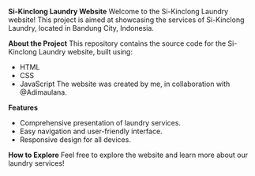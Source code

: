 **Si-Kinclong Laundry Website**
Welcome to the Si-Kinclong Laundry website! This project is aimed at showcasing the services of Si-Kinclong Laundry, located in Bandung City, Indonesia.

**About the Project**
This repository contains the source code for the Si-Kinclong Laundry website, built using:
- HTML
- CSS
- JavaScript
The website was created by me, in collaboration with @Adimaulana.

**Features**
- Comprehensive presentation of laundry services.
- Easy navigation and user-friendly interface.
- Responsive design for all devices.

**How to Explore**
Feel free to explore the website and learn more about our laundry services!
